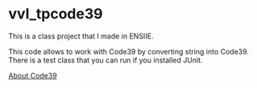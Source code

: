 # vvl_tpcode39

This is a class project that I made in ENSIIE.

This code allows to work with Code39 by converting string into Code39.  
There is a test class that you can run if you installed JUnit.


[About Code39](https://fr.wikipedia.org/wiki/Code_39)
